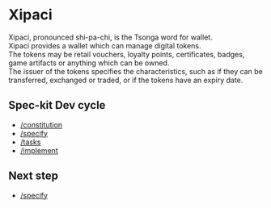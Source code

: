 # Xipaci

Xipaci, pronounced shi-pa-chi, is the Tsonga word for wallet.  
Xipaci provides a wallet which can manage digital tokens.  
The tokens may be retail vouchers, loyalty points, certificates, badges, game artifacts or anything which can be owned.  
The issuer of the tokens specifies the characteristics, such as if they can be transferred, exchanged or traded, or if the tokens have an expiry date.

## Spec-kit Dev cycle
- [/constitution](https://github.com/github/spec-kit?tab=readme-ov-file#2-establish-project-principles)
- [/specify](https://github.com/github/spec-kit?tab=readme-ov-file#3-create-the-spec)
- [/tasks](https://github.com/github/spec-kit?tab=readme-ov-file#5-break-down-into-tasks)
- [/implement](https://github.com/github/spec-kit?tab=readme-ov-file#6-execute-implementation)


## Next step
- [/specify](https://github.com/github/spec-kit?tab=readme-ov-file#3-create-the-spec)